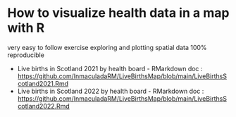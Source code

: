 # How to visualize health data in a map with R 

very easy to follow exercise exploring and plotting spatial data 
100% reproducible

- Live births in Scotland 2021 by health board - RMarkdown doc : https://github.com/InmaculadaRM/LiveBirthsMap/blob/main/LiveBirthsScotland2021.Rmd
- Live births in Scotland 2022 by health board  - RMarkdown doc : https://github.com/InmaculadaRM/LiveBirthsMap/blob/main/LiveBirthsScotland2022.Rmd
